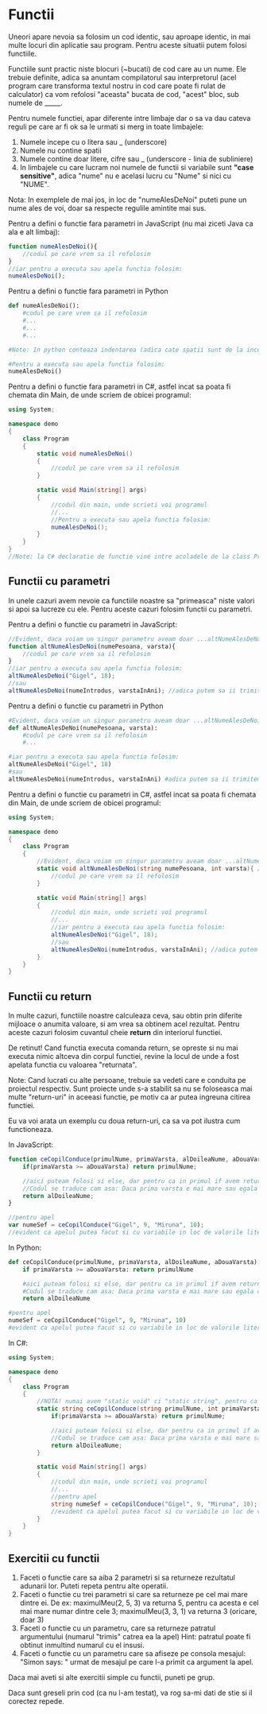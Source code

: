 # Functii

Uneori apare nevoia sa folosim un cod identic, sau aproape identic, in mai multe locuri din aplicatie sau program. Pentru aceste situatii putem folosi functiile.

Functiile sunt practic niste blocuri (~bucati) de cod care au un nume. Ele trebuie definite, adica sa anuntam compilatorul sau interpretorul (acel program care transforma textul nostru in cod care poate fi rulat de calculator) ca vom refolosi "aceasta" bucata de cod, "acest" bloc, sub numele de _____.

Pentru numele functiei, apar diferente intre limbaje dar o sa va dau cateva reguli pe care ar fi ok sa le urmati si merg in toate limbajele:
1. Numele incepe cu o litera sau _ (underscore)
2. Numele nu contine spatii
3. Numele contine doar litere, cifre sau _ (underscore - linia de subliniere)
4. In limbajele cu care lucram noi numele de functii si variabile sunt **"case sensitive"**, adica "nume" nu e acelasi lucru cu "Nume" si nici cu "NUME".

Nota: In exemplele de mai jos, in loc de "numeAlesDeNoi" puteti pune un nume ales de voi, doar sa respecte regulile amintite mai sus.

Pentru a defini o functie fara parametri in JavaScript (nu mai ziceti Java ca ala e alt limbaj):
``` javascript
function numeAlesDeNoi(){
    //codul pe care vrem sa il refolosim
}
//iar pentru a executa sau apela functia folosim:
numeAlesDeNoi();
```

Pentru a defini o functie fara parametri in Python
```python
def numeAlesDeNoi():
    #codul pe care vrem sa il refolosim
    #...
    #...
    #...

#Note: In python conteaza indentarea (adica cate spatii sunt de la inceputul liniei pana la comanda.) Observati ca def numeAlesDeNoi(): are o alta indentare decat codul. Codul din functie trebuie sa fie mai indentat (mai inauntru)

#Pentru a executa sau apela functia folosim:
numeAlesDeNoi()
```

Pentru a defini o functie fara parametri in C#, astfel incat sa poata fi chemata din Main, de unde scriem de obicei programul:
```csharp
using System;

namespace demo
{
    class Program
    {
        static void numeAlesDeNoi()
        {
            //codul pe care vrem sa il refolosim
        }

        static void Main(string[] args)
        {
            //codul din main, unde scrieti voi programul
            //...
            //Pentru a executa sau apela functia folosim:
            numeAlesDeNoi();
        }
    }
}
//Note: la C# declaratie de functie vine intre acoladele de la class Program. Fie inainte de Main ca in exemplu, fie dupa. De retinut ca trebuie sa fie in afara acoladelor lui Main.
```

## Functii cu parametri

In unele cazuri avem nevoie ca functiile noastre sa "primeasca" niste valori si apoi sa lucreze cu ele. Pentru aceste cazuri folosim functii cu parametri.

Pentru a defini o functie cu parametri in JavaScript:
``` javascript
//Evident, daca voiam un singur parametru aveam doar ...altNumeAlesDeNoi(numePersoana), iar daca vrem mai multi, tot punem nume3, nume4, ... nume_N; numele parametrilor sunt alese de noi, cu aceleasi reguli de denumire ca si functiile, si le alegem dupa nevoi, sa reflecte cat mai bine ceea ce vor contine
function altNumeAlesDeNoi(numePesoana, varsta){
    //codul pe care vrem sa il refolosim
}
//iar pentru a executa sau apela functia folosim:
altNumeAlesDeNoi("Gigel", 18);
//sau
altNumeAlesDeNoi(numeIntrodus, varstaInAni); //adica putem sa ii trimitem fie valori ca in primul apel, fie valorile din variabile, ca in cel de-al doilea apel
```

Pentru a defini o functie cu parametri in Python
```python
#Evident, daca voiam un singur parametru aveam doar ...altNumeAlesDeNoi(numePersoana), iar daca vrem mai multi, tot punem nume3, nume4, ... nume_N; numele parametrilor sunt alese de noi, cu aceleasi reguli de denumire ca si functiile, si le alegem dupa nevoi, sa reflecte cat mai bine ceea ce vor contine
def altNumeAlesDeNoi(numePesoana, varsta):
    #codul pe care vrem sa il refolosim
    #...

#iar pentru a executa sau apela functia folosim:
altNumeAlesDeNoi("Gigel", 18)
#sau
altNumeAlesDeNoi(numeIntrodus, varstaInAni) #adica putem sa ii trimitem fie valori ca in primul apel, fie valorile din variabile, ca in cel de-al doilea apel
```

Pentru a defini o functie cu parametri in C#, astfel incat sa poata fi chemata din Main, de unde scriem de obicei programul:
```csharp
using System;

namespace demo
{
    class Program
    {
        //Evident, daca voiam un singur parametru aveam doar ...altNumeAlesDeNoi(numePersoana), iar daca vrem mai multi, tot punem nume3, nume4, ... nume_N; numele parametrilor sunt alese de noi, cu aceleasi reguli de denumire ca si functiile, si le alegem dupa nevoi, sa reflecte cat mai bine ceea ce vor contine
        static void altNumeAlesDeNoi(string numePesoana, int varsta){ //observati ca in C# trebuie sa precizam tipul de date pentru fiecare parametru in parte. Ce va contine el? Text/string? Numar intreg? Boolean? etc.
            //codul pe care vrem sa il refolosim
        }

        static void Main(string[] args)
        {
            //codul din main, unde scrieti voi programul
            //...
            //iar pentru a executa sau apela functia folosim:
            altNumeAlesDeNoi("Gigel", 18);
            //sau
            altNumeAlesDeNoi(numeIntrodus, varstaInAni); //adica putem sa ii trimitem fie valori ca in primul apel, fie valorile din variabile, ca in cel de-al doilea apel
        }
    }
}
```

## Functii cu return

In multe cazuri, functiile noastre calculeaza ceva, sau obtin prin diferite mijloace o anumita valoare, si am vrea sa obtinem acel rezultat. Pentru aceste cazuri folosim cuvantul cheie **return** din interiorul functiei.

De retinut! Cand functia executa comanda return, se opreste si nu mai executa nimic altceva din corpul functiei, revine la locul de unde a fost apelata functia cu valoarea "returnata".

Note: Cand lucrati cu alte persoane, trebuie sa vedeti care e conduita pe proiectul respectiv. Sunt proiecte unde s-a stabilit sa nu se foloseasca mai multe "return-uri" in aceeasi functie, pe motiv ca ar putea ingreuna citirea functiei.

Eu va voi arata un exemplu cu doua return-uri, ca sa va pot ilustra cum functioneaza.

In JavaScript:
```javascript
function ceCopilConduce(primulNume, primaVarsta, alDoileaNume, aDouaVarsta){
    if(primaVarsta >= aDouaVarsta) return primulNume;

    //aici puteam folosi si else, dar pentru ca in primul if avem return si pentru ca functia "iese" cand da de return, putem sa nu mai punem else. E o practica cu care de multe ori putem valida repede mai multe lucruri la inceputul unei functii si sa nu ajungem sa facem degeaba if in if in if in else in etc...
    //Codul se traduce cam asa: Daca prima varsta e mai mare sau egala cu cea de-a doua, primul copil e seful, daca nu, mergi mai departe in functie. Apoi: daca ajungi aici, al doilea copil e seful.
    return alDoileaNume;
}

//pentru apel
var numeSef = ceCopilConduce("Gigel", 9, "Miruna", 10);
//evident ca apelul putea facut si cu variabile in loc de valorile literale "Gigel", 9, "Miruna", 10; Si tot evident puteau fi mixte.
```

In Python:
```python
def ceCopilConduce(primulNume, primaVarsta, alDoileaNume, aDouaVarsta):
    if primaVarsta >= aDouaVarsta: return primulNume

    #aici puteam folosi si else, dar pentru ca in primul if avem return si pentru ca functia "iese" cand da de return, putem sa nu mai punem else. E o practica cu care de multe ori putem valida repede mai multe lucruri la inceputul unei functii si sa nu ajungem sa facem degeaba if in if in if in else in etc...
    #Codul se traduce cam asa: Daca prima varsta e mai mare sau egala cu cea de-a doua, primul copil e seful, daca nu, mergi mai departe in functie. Apoi: daca ajungi aici, al doilea copil e seful.
    return alDoileaNume

#pentru apel
numeSef = ceCopilConduce("Gigel", 9, "Miruna", 10)
#evident ca apelul putea facut si cu variabile in loc de valorile literale "Gigel", 9, "Miruna", 10; Si tot evident puteau fi mixte.
```

In C#:
```csharp
using System;

namespace demo
{
    class Program
    {
        //NOTA! numai avem "static void" ci "static string", pentru ca returnam un string iar C#-ul vrea sa stie exact cu ce tipuri de date lucram (denumirea acestei forme specifice de OCD este: "strongly typed language").
        static string ceCopilConduce(string primulNume, int primaVarsta, string alDoileaNume, int aDouaVarsta){
            if(primaVarsta >= aDouaVarsta) return primulNume;

            //aici puteam folosi si else, dar pentru ca in primul if avem return si pentru ca functia "iese" cand da de return, putem sa nu mai punem else. E o practica cu care de multe ori putem valida repede mai multe lucruri la inceputul unei functii si sa nu ajungem sa facem degeaba if in if in if in else in etc...
            //Codul se traduce cam asa: Daca prima varsta e mai mare sau egala cu cea de-a doua, primul copil e seful, daca nu, mergi mai departe in functie. Apoi: daca ajungi aici, al doilea copil e seful.
            return alDoileaNume;
        }

        static void Main(string[] args)
        {
            //codul din main, unde scrieti voi programul
            //...
            //pentru apel
            string numeSef = ceCopilConduce("Gigel", 9, "Miruna", 10);
            //evident ca apelul putea facut si cu variabile in loc de valorile literale "Gigel", 9, "Miruna", 10; Si tot evident puteau fi mixte.
        }
    }
}
```


## Exercitii cu functii

1. Faceti o functie care sa aiba 2 parametri si sa returneze rezultatul adunarii lor. Puteti repeta pentru alte operatii.
2. Faceti o functie cu trei parametri si care sa returneze pe cel mai mare dintre ei. De ex: maximulMeu(2, 5, 3) va returna 5, pentru ca acesta e cel mai mare numar dintre cele 3; maximulMeu(3, 3, 1) va returna 3 (oricare, doar 3)
3. Faceti o functie cu un parametru, care sa returneze patratul argumentului (numarul "trimis" catrea ea la apel) Hint: patratul poate fi obtinut inmultind numarul cu el insusi.
4. Faceti o functie cu un parametru care sa afiseze pe consola mesajul: "Simon says: " urmat de mesajul pe care l-a primit ca argument la apel.

Daca mai aveti si alte exercitii simple cu functii, puneti pe grup.

Daca sunt greseli prin cod (ca nu l-am testat), va rog sa-mi dati de stie si il corectez repede.
